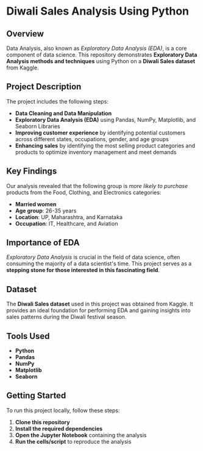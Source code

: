 # Diwali Sales Analysis Using Python

## Overview
Data Analysis, also known as _Exploratory Data Analysis (EDA)_, is a core component of data science. This repository demonstrates **Exploratory Data Analysis methods and techniques** using Python on a **Diwali Sales dataset** from Kaggle.

## Project Description
The project includes the following steps:

- **Data Cleaning and Data Manipulation**
- **Exploratory Data Analysis (EDA)** using Pandas, NumPy, Matplotlib, and Seaborn Libraries
- **Improving customer experience** by identifying potential customers across different states, occupations, gender, and age groups
- **Enhancing sales** by identifying the most selling product categories and products to optimize inventory management and meet demands

## Key Findings
Our analysis revealed that the following group is _more likely to purchase_ products from the Food, Clothing, and Electronics categories:

- **Married women**
- **Age group**: 26-35 years
- **Location**: UP, Maharashtra, and Karnataka
- **Occupation**: IT, Healthcare, and Aviation

## Importance of EDA
_Exploratory Data Analysis_ is crucial in the field of data science, often consuming the majority of a data scientist's time. This project serves as a **stepping stone for those interested in this fascinating field**.

## Dataset
The **Diwali Sales dataset** used in this project was obtained from Kaggle. It provides an ideal foundation for performing EDA and gaining insights into sales patterns during the Diwali festival season.

## Tools Used
- **Python**
- **Pandas**
- **NumPy**
- **Matplotlib**
- **Seaborn**

## Getting Started
To run this project locally, follow these steps:

1. **Clone this repository**
2. **Install the required dependencies**
3. **Open the Jupyter Notebook** containing the analysis
4. **Run the cells/script** to reproduce the analysis
